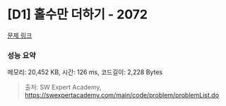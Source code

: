 # [D1] 홀수만 더하기 - 2072 

[문제 링크](https://swexpertacademy.com/main/code/problem/problemDetail.do?contestProbId=AV5QSEhaA5sDFAUq) 

### 성능 요약

메모리: 20,452 KB, 시간: 126 ms, 코드길이: 2,228 Bytes



> 출처: SW Expert Academy, https://swexpertacademy.com/main/code/problem/problemList.do